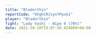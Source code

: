 ```yaml
---
title: "Bladorthin"
reportCode: "9VghCRJvynYPpxG1"
player: "Bladorthin"
fight: "Lady Vashj - Wipe 6 (70%)"
date: 2021-10-10T19:07:58.024000+00:00
---
```

